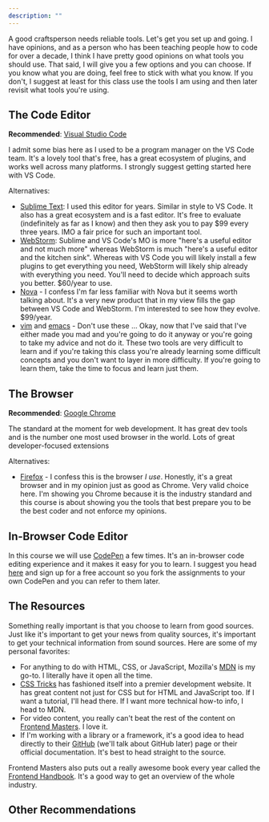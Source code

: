 ```yaml
---
description: ""
---
```


A good craftsperson needs reliable tools. Let's get you set up and going. I have opinions, and as a person who has been teaching people how to code for over a decade, I think I have pretty good opinions on what tools you should use. That said, I will give you a few options and you can choose. If you know what you are doing, feel free to stick with what you know. If you don't, I suggest at least for this class use the tools I am using and then later revisit what tools you're using.

## The Code Editor

**Recommended**: [Visual Studio Code][code]

I admit some bias here as I used to be a program manager on the VS Code team. It's a lovely tool that's free, has a great ecosystem of plugins, and works well across many platforms. I strongly suggest getting started here with VS Code.

Alternatives:

- [Sublime Text][st]: I used this editor for years. Similar in style to VS Code. It also has a great ecosystem and is a fast editor. It's free to evaluate (indefinitely as far as I know) and then they ask you to pay $99 every three years. IMO a fair price for such an important tool.
- [WebStorm][ws]: Sublime and VS Code's MO is more "here's a useful editor and not much more" whereas WebStorm is much "here's a useful editor and the kitchen sink". Whereas with VS Code you will likely install a few plugins to get everything you need, WebStorm will likely ship already with everything you need. You'll need to decide which approach suits you better. $60/year to use.
- [Nova][nova] - I confess I'm far less familiar with Nova but it seems worth talking about. It's a very new product that in my view fills the gap between VS Code and WebStorm. I'm interested to see how they evolve. $99/year.
- [vim][vim] and [emacs][emacs] - Don't use these … Okay, now that I've said that I've either made you mad and you're going to do it anyway or you're going to take my advice and not do it. These two tools are very difficult to learn and if you're taking this class you're already learning some difficult concepts and you don't want to layer in more difficulty. If you're going to learn them, take the time to focus and learn just them.

## The Browser

**Recommended**: [Google Chrome][chrome]

The standard at the moment for web development. It has great dev tools and is the number one most used browser in the world. Lots of great developer-focused extensions

Alternatives:

- [Firefox][ff] - I confess this is the browser _I use_. Honestly, it's a great browser and in my opinion just as good as Chrome. Very valid choice here. I'm showing you Chrome because it is the industry standard and this course is about showing you the tools that best prepare you to be the best coder and not enforce my opinions.

## In-Browser Code Editor

In this course we will use [CodePen][codepen] a few times. It's an in-browser code editing experience and it makes it easy for you to learn. I suggest you head [here][sign-up] and sign up for a free account so you fork the assignments to your own CodePen and you can refer to them later.

## The Resources

Something really important is that you choose to learn from good sources. Just like it's important to get your news from quality sources, it's important to get your technical information from sound sources. Here are some of my personal favorites:

- For anything to do with HTML, CSS, or JavaScript, Mozilla's [MDN][mdn] is my go-to. I literally have it open all the time.
- [CSS Tricks][css-tricks] has fashioned itself into a premier development website. It has great content not just for CSS but for HTML and JavaScript too. If I want a tutorial, I'll head there. If I want more technical how-to info, I head to MDN.
- For video content, you really can't beat the rest of the content on [Frontend Masters][fem]. I love it.
- If I'm working with a library or a framework, it's a good idea to head directly to their [GitHub][gh] (we'll talk about GitHub later) page or their official documentation. It's best to head straight to the source.

Frontend Masters also puts out a really awesome book every year called the [Frontend Handbook][handbook]. It's a good way to get an overview of the whole industry.

## Other Recommendations

[code]: https://code.visualstudio.com/
[ws]: https://www.jetbrains.com/webstorm/
[nova]: https://nova.app/
[st]: https://www.sublimetext.com/
[vim]: https://www.vim.org/
[emacs]: https://www.gnu.org/software/emacs/
[chrome]: https://www.google.com/chrome/index.html
[ff]: https://www.firefox.com
[codepen]: https://codepen.io
[sign-up]: https://codepen.io/accounts/signup/user/free
[gh]: https://github.com/
[fem]: https://frontendmasters.com/learn/beginner/
[css-tricks]: https://css-tricks.com/
[mdn]: https://developer.mozilla.org/en-US/
[handbook]: https://frontendmasters.com/guides/front-end-handbook/2019/
